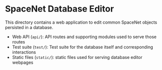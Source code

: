 # SpaceNet Database Editor

This directory contains a web application to edit common SpaceNet objects persisted in a database.

 * Web API (`api/`): API routes and supporting modules used to serve those routes
 * Test suite (`test/`): Test suite for the database itself and corresponding interactions
 * Static files (`static/`): static files used for serving database editor webpages